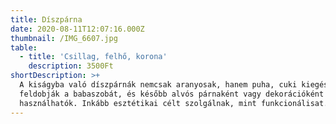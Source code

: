 ```yaml
---
title: Díszpárna
date: 2020-08-11T12:07:16.000Z
thumbnail: /IMG_6607.jpg
table:
  - title: 'Csillag, felhő, korona'
    description: 3500Ft
shortDescription: >+
  A kiságyba való díszpárnák nemcsak aranyosak, hanem puha, cuki kiegészítők is:
  feldobják a babaszobát, és később alvós párnaként vagy dekorációként is
  használhatók. Inkább esztétikai célt szolgálnak, mint funkcionálisat.
---
```


